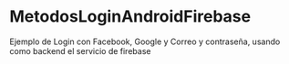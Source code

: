 # MetodosLoginAndroidFirebase
Ejemplo de Login con Facebook, Google y Correo y contraseña, usando como backend el servicio de firebase
